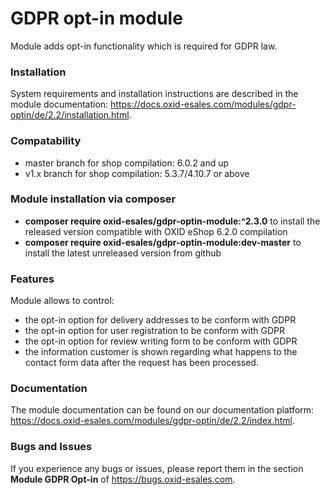 GDPR opt-in module
==================

Module adds opt-in functionality which is required for GDPR law.

### Installation

System requirements and installation instructions are described in the module documentation: https://docs.oxid-esales.com/modules/gdpr-optin/de/2.2/installation.html. 

### Compatability

* master branch for shop compilation: 6.0.2 and up
* v1.x branch for shop compilation: 5.3.7/4.10.7 or above

### Module installation via composer

* **composer require oxid-esales/gdpr-optin-module:^2.3.0** to install the released version compatible with OXID eShop 6.2.0 compilation
* **composer require oxid-esales/gdpr-optin-module:dev-master** to install the latest unreleased version from github

### Features

Module allows to control:
* the opt-in option for delivery addresses to be conform with GDPR
* the opt-in option for user registration to be conform with GDPR
* the opt-in option for review writing form to be conform with GDPR
* the information customer is shown regarding what happens to the contact form data 
  after the request has been processed. 

### Documentation 

The module documentation can be found on our documentation platform: https://docs.oxid-esales.com/modules/gdpr-optin/de/2.2/index.html.

### Bugs and Issues

If you experience any bugs or issues, please report them in the section **Module GDPR Opt-in** of https://bugs.oxid-esales.com.

